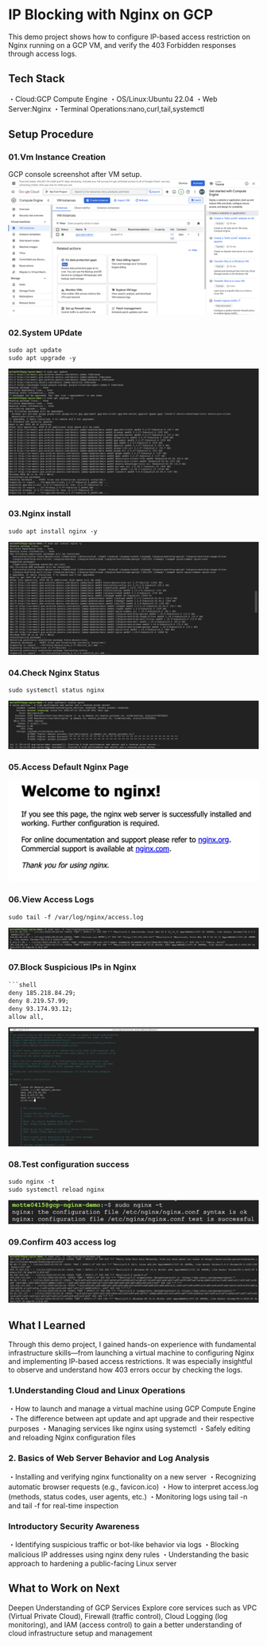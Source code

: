 # IP Blocking with Nginx on GCP
This demo project shows how to configure IP-based access restriction on Nginx running on a GCP VM, and verify the 403 Forbidden responses through access logs.

## Tech Stack

・Cloud:GCP Compute Engine
・OS/Linux:Ubuntu 22.04
・Web Server:Nginx
・Terminal Operations:nano,curl,tail,systemctl

## Setup Procedure

### 01.Vm Instance Creation
GCP console screenshot after VM setup. 
![Create GCP VM instance](gcp-demo/01-instance-create.png)

### 02.System UPdate
```shell
sudo apt update
sudo apt upgrade -y
```
![System Update](gcp-demo/02-system-update.png)

### 03.Nginx install
```shell
sudo apt install nginx -y
```
![Install Nginx](gcp-demo/03-nginx-install.png)

### 04.Check Nginx Status
```shell
sudo systemctl status nginx
```
![Check Nginx Staus](gcp-demo/04-nginx-status-running.png)

### 05.Access Default Nginx Page
![Nginx welcome page](gcp-demo/05-nginx-welcome-page.png)

### 06.View Access Logs
```shell
sudo tail -f /var/log/nginx/access.log
```
![Access log Page](gcp-demo/06-nginx-access-log-watch.png)

### 07.Block Suspicious IPs in Nginx
```shell
```shell
deny 185.218.84.29;
deny 8.219.57.99;
deny 93.174.93.12;
allow all,
```
![Deny IP Setting](gcp-demo/07-nginx-deny-ip-config.png)

### 08.Test configuration success
```shell
sudo nginx -t
sudo systemctl reload nginx
```
![Test successful](gcp-demo/08-nginx-test-successful.png)

### 09.Confirm 403 access log
![403 access log](gcp-demo/09-nginx--access-log-403.png)

## What I Learned
Through this demo project, I gained hands-on experience with fundamental infrastructure skills—from launching a virtual machine to configuring Nginx and implementing IP-based access restrictions. It was especially insightful to observe and understand how 403 errors occur by checking the logs.

### 1.Understanding Cloud and Linux Operations
・How to launch and manage a virtual machine using GCP Compute Engine
・The difference between apt update and apt upgrade and their respective purposes
・Managing services like nginx using systemctl
・Safely editing and reloading Nginx configuration files

### 2. Basics of Web Server Behavior and Log Analysis
・Installing and verifying nginx functionality on a new server
・Recognizing automatic browser requests (e.g., favicon.ico)
・How to interpret access.log (methods, status codes, user agents, etc.)
・Monitoring logs using tail -n and tail -f for real-time inspection

### Introductory Security Awareness
・Identifying suspicious traffic or bot-like behavior via logs
・Blocking malicious IP addresses using nginx deny rules
・Understanding the basic approach to hardening a public-facing Linux server

## What to Work on Next
Deepen Understanding of GCP Services
Explore core services such as VPC (Virtual Private Cloud), Firewall (traffic control), Cloud Logging (log monitoring), and IAM (access control) to gain a better understanding of cloud infrastructure setup and management
